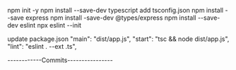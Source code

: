 npm init -y
npm install --save-dev typescript
add tsconfig.json
npm install --save express
npm install -save-dev @types/express
npm install --save-dev eslint
npx eslint --init

update package.json
"main": "dist/app.js",
"start": "tsc && node dist/app.js",
"lint": "eslint . --ext .ts",

------------Commits----------------
